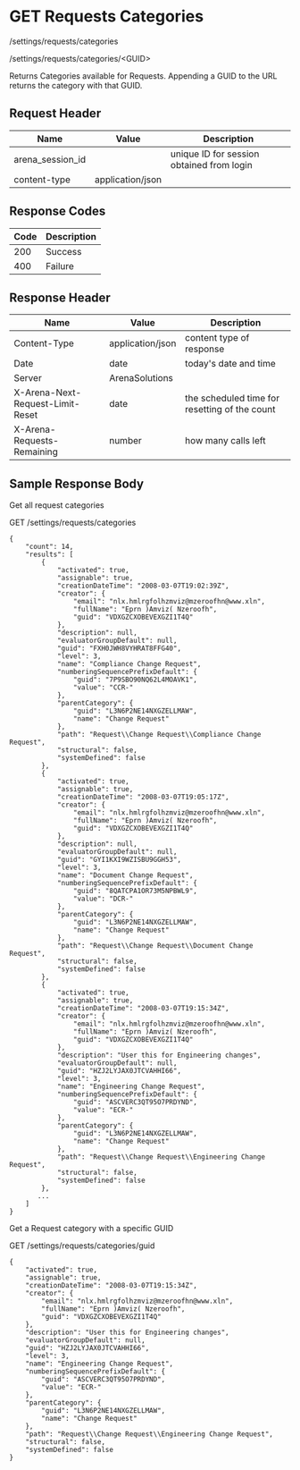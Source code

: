# GET Requests Categories
/settings/requests/categories

/settings/requests/categories/&lt;GUID&gt;

Returns Categories available for Requests. Appending a GUID to the URL returns the category with that GUID.

## Request Header

| Name<br> | Value<br> | Description<br> |
|  --- |  --- |  --- | 
| arena_session_id<br> |   | unique ID for session obtained from login<br> |
| content-type<br> | application/json<br> |   |

## Response Codes

| Code<br> | Description<br> |
|  --- |  --- | 
| 200<br> | Success<br> |
| 400<br> | Failure<br> |

## Response Header

| Name<br> | Value<br> | Description<br> |
|  --- |  --- |  --- | 
| Content-Type<br> | application/json<br> | content type of response<br> |
| Date<br> | date<br> | today's date and time<br> |
| Server<br> | ArenaSolutions<br> |   |
| X-Arena-Next-Request-Limit-Reset<br> | date<br> | the scheduled time for resetting of the count<br> |
| X-Arena-Requests-Remaining<br> | number<br> | how many calls left<br> |

## Sample Response Body
Get all request categories

GET /settings/requests/categories

```
{
    "count": 14,
    "results": [
        {
            "activated": true,
            "assignable": true,
            "creationDateTime": "2008-03-07T19:02:39Z",
            "creator": {
                "email": "nlx.hmlrgfolhzmviz@mzeroofhn@www.xln",
                "fullName": "Eprn )Amviz( Nzeroofh",
                "guid": "VDXGZCXOBEVEXGZI1T4Q"
            },
            "description": null,
            "evaluatorGroupDefault": null,
            "guid": "FXH0JWH8VYHRAT8FFG40",
            "level": 3,
            "name": "Compliance Change Request",
            "numberingSequencePrefixDefault": {
                "guid": "7P9SBO90NQ62L4MOAVK1",
                "value": "CCR-"
            },
            "parentCategory": {
                "guid": "L3N6P2NE14NXGZELLMAW",
                "name": "Change Request"
            },
            "path": "Request\\Change Request\\Compliance Change Request",
            "structural": false,
            "systemDefined": false
        },
        {
            "activated": true,
            "assignable": true,
            "creationDateTime": "2008-03-07T19:05:17Z",
            "creator": {
                "email": "nlx.hmlrgfolhzmviz@mzeroofhn@www.xln",
                "fullName": "Eprn )Amviz( Nzeroofh",
                "guid": "VDXGZCXOBEVEXGZI1T4Q"
            },
            "description": null,
            "evaluatorGroupDefault": null,
            "guid": "GYI1KXI9WZISBU9GGH53",
            "level": 3,
            "name": "Document Change Request",
            "numberingSequencePrefixDefault": {
                "guid": "8QATCPA1OR73M5NPBWL9",
                "value": "DCR-"
            },
            "parentCategory": {
                "guid": "L3N6P2NE14NXGZELLMAW",
                "name": "Change Request"
            },
            "path": "Request\\Change Request\\Document Change Request",
            "structural": false,
            "systemDefined": false
        },
        {
            "activated": true,
            "assignable": true,
            "creationDateTime": "2008-03-07T19:15:34Z",
            "creator": {
                "email": "nlx.hmlrgfolhzmviz@mzeroofhn@www.xln",
                "fullName": "Eprn )Amviz( Nzeroofh",
                "guid": "VDXGZCXOBEVEXGZI1T4Q"
            },
            "description": "User this for Engineering changes",
            "evaluatorGroupDefault": null,
            "guid": "HZJ2LYJAX0JTCVAHHI66",
            "level": 3,
            "name": "Engineering Change Request",
            "numberingSequencePrefixDefault": {
                "guid": "ASCVERC3QT95O7PRDYND",
                "value": "ECR-"
            },
            "parentCategory": {
                "guid": "L3N6P2NE14NXGZELLMAW",
                "name": "Change Request"
            },
            "path": "Request\\Change Request\\Engineering Change Request",
            "structural": false,
            "systemDefined": false
        },
       ...
    ]
}
```
Get a Request category with a specific GUID

GET /settings/requests/categories/guid

```
{
    "activated": true,
    "assignable": true,
    "creationDateTime": "2008-03-07T19:15:34Z",
    "creator": {
        "email": "nlx.hmlrgfolhzmviz@mzeroofhn@www.xln",
        "fullName": "Eprn )Amviz( Nzeroofh",
        "guid": "VDXGZCXOBEVEXGZI1T4Q"
    },
    "description": "User this for Engineering changes",
    "evaluatorGroupDefault": null,
    "guid": "HZJ2LYJAX0JTCVAHHI66",
    "level": 3,
    "name": "Engineering Change Request",
    "numberingSequencePrefixDefault": {
        "guid": "ASCVERC3QT95O7PRDYND",
        "value": "ECR-"
    },
    "parentCategory": {
        "guid": "L3N6P2NE14NXGZELLMAW",
        "name": "Change Request"
    },
    "path": "Request\\Change Request\\Engineering Change Request",
    "structural": false,
    "systemDefined": false
}
```
